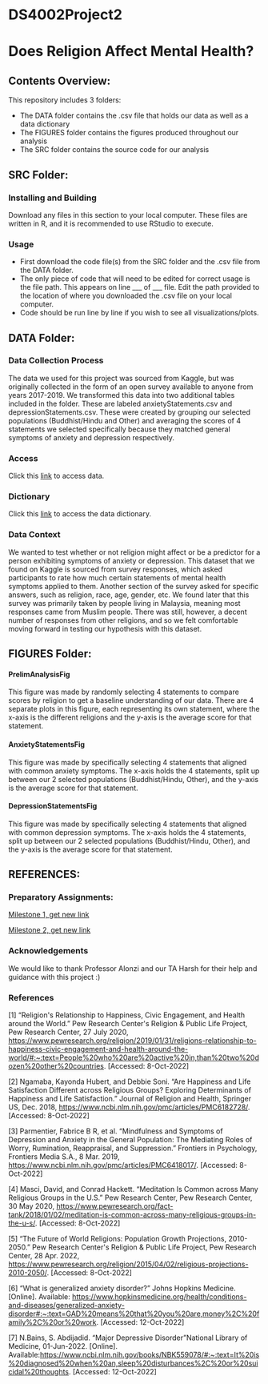 # DS4002Project2
# Does Religion Affect Mental Health?


## Contents Overview:
This repository includes 3 folders:
- The DATA folder contains the .csv file that holds our data as well as a data dictionary
- The FIGURES folder contains the figures produced throughout our analysis
- The SRC folder contains the source code for our analysis

## SRC Folder:
### Installing and Building
Download any files in this section to your local computer. These files are written in R, and it is recommended to use RStudio to execute.

### Usage
- First download the code file(s) from the SRC folder and the .csv file from the  DATA folder.
- The only piece of code that will need to be edited for correct usage is the file path. This appears on line ___ of ___ file. Edit the path provided to the location of where you downloaded the .csv file on your local computer.
- Code should be run line by line if you wish to see all visualizations/plots.

## DATA Folder:

### Data Collection Process
The data we used for this project was sourced from Kaggle, but was originally collected in the form of an open survey available to anyone from years 2017-2019. We transformed this data into two additional tables included in the folder. These are labeled anxietyStatements.csv and depressionStatements.csv. These were created by grouping our selected populations (Buddhist/Hindu and Other) and averaging the scores of 4 statements we selected specifically because they matched general symptoms of anxiety and depression respectively.

### Access
Click this <a href="https://www.kaggle.com/code/yagnavalkya/dass-prediction-based-on-personality-types/data?select=data.csv">link</a> to access data.

### Dictionary
Click this <a href="https://github.com/trnorrgard/DS4002Project2/blob/main/DATA/datadict.txt">link</a> to access the data dictionary.

### Data Context
We wanted to test whether or not religion might affect or be a predictor for a person exhibiting symptoms of anxiety or depression. This dataset that we found on Kaggle is sourced from survey responses, which asked participants to rate how much certain statements of mental health symptoms applied to them. Another section of the survey asked for specific answers, such as religion, race, age, gender, etc. We found later that this survey was primarily taken by people living in Malaysia, meaning most responses came from Muslim people. There was still, however, a decent number of responses from other religions, and so we felt comfortable moving forward in testing our hypothesis with this dataset.

## FIGURES Folder:

#### PrelimAnalysisFig
This figure was made by randomly selecting 4 statements to compare scores by religion to get a baseline understanding of our data. There are 4 separate plots in this figure, each representing its own statement, where the x-axis is the different religions and the y-axis is the average score for that statement.

#### AnxietyStatementsFig
This figure was made by specifically selecting 4 statements that aligned with common anxiety symptoms. The x-axis holds the 4 statements, split up between our 2 selected populations (Buddhist/Hindu, Other), and the y-axis is the average score for that statement.

#### DepressionStatementsFig
This figure was made by specifically selecting 4 statements that aligned with common depression symptoms. The x-axis holds the 4 statements, split up between our 2 selected populations (Buddhist/Hindu, Other), and the y-axis is the average score for that statement.

## REFERENCES:

### Preparatory Assignments:
<a href="file:///Users/teagannorrgard/Downloads/MI1-2%20(updated%20version).pdff">Milestone 1, get new link</a>

<a href="file:///Users/teagannorrgard/ds4001/MI2%20-%202.pdf">Milestone 2, get new link</a>

### Acknowledgements
We would like to thank Professor Alonzi and our TA Harsh for their help and guidance with this project :)

### References

[1] “Religion's Relationship to Happiness, Civic Engagement, and Health around the World.” Pew Research Center's Religion & Public Life Project, Pew Research Center, 27 July 2020, https://www.pewresearch.org/religion/2019/01/31/religions-relationship-to-happiness-civic-engagement-and-health-around-the-world/#:~:text=People%20who%20are%20active%20in,than%20two%20dozen%20other%20countries. [Accessed: 8-Oct-2022] 

[2] Ngamaba, Kayonda Hubert, and Debbie Soni. “Are Happiness and Life Satisfaction Different across Religious Groups? Exploring Determinants of Happiness and Life Satisfaction.” Journal of Religion and Health, Springer US, Dec. 2018, https://www.ncbi.nlm.nih.gov/pmc/articles/PMC6182728/. [Accessed: 8-Oct-2022]

[3] Parmentier, Fabrice B R, et al. “Mindfulness and Symptoms of Depression and Anxiety in the General Population: The Mediating Roles of Worry, Rumination, Reappraisal, and Suppression.” Frontiers in Psychology, Frontiers Media S.A., 8 Mar. 2019, https://www.ncbi.nlm.nih.gov/pmc/articles/PMC6418017/. [Accessed: 8-Oct-2022]

[4] Masci, David, and Conrad Hackett. “Meditation Is Common across Many Religious Groups in the U.S.” Pew Research Center, Pew Research Center, 30 May 2020, https://www.pewresearch.org/fact-tank/2018/01/02/meditation-is-common-across-many-religious-groups-in-the-u-s/. [Accessed: 8-Oct-2022]

[5] “The Future of World Religions: Population Growth Projections, 2010-2050.” Pew Research Center's Religion & Public Life Project, Pew Research Center, 28 Apr. 2022, https://www.pewresearch.org/religion/2015/04/02/religious-projections-2010-2050/. [Accessed: 8-Oct-2022]

[6] “What is generalized anxiety disorder?” Johns Hopkins Medicine. [Online]. Available: https://www.hopkinsmedicine.org/health/conditions-and-diseases/generalized-anxiety-disorder#:~:text=GAD%20means%20that%20you%20are,money%2C%20family%2C%20or%20work. [Accessed: 12-Oct-2022]

[7] N.Bains, S. Abdijadid. “Major Depressive Disorder”National Library of Medicine, 01-Jun-2022. [Online]. Available:https://www.ncbi.nlm.nih.gov/books/NBK559078/#:~:text=It%20is%20diagnosed%20when%20an,sleep%20disturbances%2C%20or%20suicidal%20thoughts. [Accessed: 12-Oct-2022]
